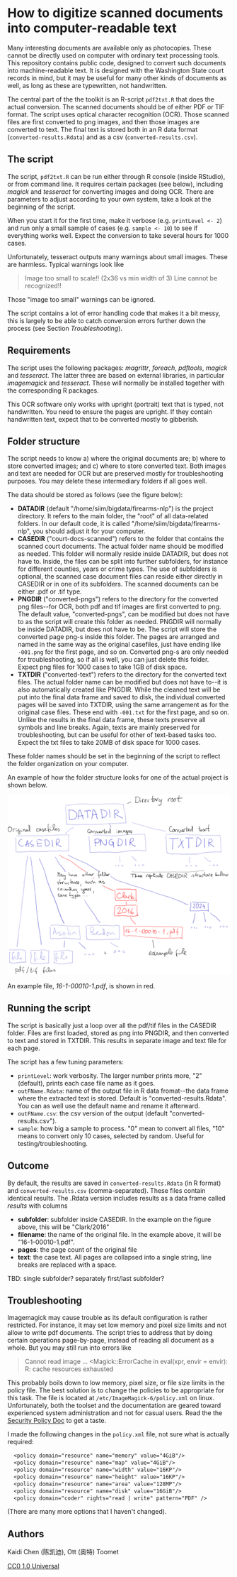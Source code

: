 # How to digitize scanned documents into computer-readable text

Many interesting documents are available only as photocopies.  These
cannot be directly used on computer with ordinary text processing
tools.  This repository contains public code, designed to convert such
documents into machine-readable text.  It is designed with the
Washington State court records in mind, but it may be useful for many
other kinds of documents as well, as long as these are typewritten,
not handwritten.

The central part of the the toolkit is an R-script `pdf2txt.R` that
does the actual conversion.  The scanned documents should be of either
PDF or TIF format.  The script uses optical character recognition
(OCR).  Those scanned files are first converted to png images, and
then those images are converted to text.  The final text is stored
both in an R data format (`converted-results.Rdata`) and as a csv
(`converted-results.csv`).


## The script

The script, `pdf2txt.R` can be run either through R console (inside
RStudio), or from command line.  It requires certain packages (see
below),
including _magick_ and _tesseract_ for converting images and doing
OCR.  There are parameters to adjust according to your own
system, take a look at the beginning of the script.

When you start it for the first time, make it verbose
(e.g. `printLevel <- 2`) and run only a small sample of cases
(e.g. `sample <- 10`) to see if everything works well.  Expect the
conversion to take several hours for 1000 cases.

Unfortunately, tesseract outputs many warnings about small
images.  These are harmless.
Typical warnings look like

> Image too small to scale!! (2x36 vs min width of 3)
> Line cannot be recognized!!

Those "image too small" warnings can be ignored.

The script contains a lot of error handling code that makes it a bit
messy, this is largely to be able to catch conversion errors further
down the process (see Section _Troubleshooting_).


## Requirements

The script uses the following packages: _magrittr_, _foreach_,
_pdftools_, _magick_ and _tesseract_.  The latter three are based
on external libraries, in particular _imagemagick_ and _tesseract_.
These will normally be installed together with the corresponding R
packages.

This OCR software only works with upright (portrait) text that is
typed, not handwritten.  You need to ensure the pages are upright.
If they contain handwritten text, expect that to be converted mostly
to gibberish.


## Folder structure

The script needs to know a) where the
original documents are; b) where to store converted images; and c) where
to store converted text.  Both images and text are needed for OCR but
are preserved mostly for troubleshooting purposes.  You may delete
these intermediary folders if all goes well.

The data should be stored as follows (see the figure below):

* **DATADIR** (default "/home/siim/bigdata/firearms-nlp")
  is the project directory.  It refers to the main
  folder, the "root" of all data-related
  folders.  In our default code, it is called
  "/home/siim/bigdata/firearms-nlp", you should adjust it for your
  computer. 
* **CASEDIR** ("court-docs-scanned") refers to the
  folder that contains the scanned court documents.  The actual folder
  name should be modified as needed.  This folder
  will normally reside inside DATADIR, but does not have to.  Inside,
  the files can be split into further subfolders, for instance
  for different counties, years or crime types.  The use
  of subfolders is
  optional, the scanned case document files can reside either directly
  in CASEDIR or in one of its subfolders.  The scanned documents
  can be either
  .pdf or .tif type.
* **PNGDIR** ("converted-pngs") refers to the
  directory for the converted png files--for OCR,
  both pdf and tif images are first converted to png.  The default
  value, "converted-pngs", can be modified but does not have to as the
  script will create this folder as needed.  PNGDIR will
  normally be inside DATADIR, but does not have to be.  The script
  will store the converted page png-s inside this folder.  The pages
  are arranged and named in the same way as the original casefiles,
  just have ending like `-001.png` for the first page, and so on.
  Converted
  png-s are only needed for troubleshooting, so if all is well, you
  can just delete this folder.  Expect png files for 1000 cases to
  take 1GB of disk space.
* **TXTDIR** ("converted-text") refers to the
  directory for the converted text files.  The actual folder name can
  be modified but does not have to--it is also
  automatically created like PNGDIR.   While the
  cleaned text will be put into the final
  data frame and saved to disk, the
  individual converted pages will be saved into TXTDIR, using the same
  arrangement as for the original case files.  These end with
  `-001.txt` for the first page, and so on.
  Unlike the results in the final
  data frame, these
  texts preserve all symbols and line breaks.
  Again, texts are mainly preserved for
  troubleshooting, but can be useful for other of text-based
  tasks too.  Expect the txt files to take 20MB of disk space 
  for 1000 cases.

These folder names should be set in the beginning of the script to
reflect the folder organization on your computer.

An example of how the folder structure looks for one of the actual
project is shown below.

![folder structure](folder-structure.png)

An example file, _16-1-00010-1.pdf_, is shown in red.



## Running the script

The script is basically just a loop over all the pdf/tif files in the
CASEDIR folder.  Files are first loaded, stored as png into PNGDIR,
and then converted to text and stored in TXTDIR.  This results in
separate image and text file for each page.

The script has a few tuning parameters:

* `printLevel`: work verbosity.  The larger number prints more, "2"
  (default), prints each case file name as it goes.
* `outFName.Rdata`: name of the output file in R data fromat--the
  data frame where the
  extracted text is stored.  Default is "converted-results.Rdata".  You
  can as well use the default name and rename it afterward.
* `outFName.csv`: the csv version of the output (default
  "converted-results.csv").
* `sample`: how big a sample to process.  "0" mean to convert all
  files, "10" means to convert only 10 cases, selected by
  random.  Useful for testing/troubleshooting.


## Outcome

By default, the results are saved in
`converted-results.Rdata` (in R format) and `converted-results.csv`
(comma-separated).  These files contain identical results.  The .Rdata
version includes results as a data frame
called _results_ with columns

* **subfolder**: subfolder inside CASEDIR.  In the example on the
  figure above, this
  will be "Clark/2016"
* **filename**: the name of the original file.  In the example above,
  it will be "16-1-00010-1.pdf".
* **pages**: the page count of the original file
* **text**: the case text.  All pages are collapsed into a single
  string, line breaks are replaced with a space.

TBD: single subfolder?  separately first/last subfolder?



## Troubleshooting

Imagemagick may cause trouble as its default
configuration is rather restricted.  For instance, it may set low
memory and pixel size limits and not allow to write pdf documents.
The script tries to address
that by doing certain operations page-by-page, instead of reading all
document as a whole.  But you may still run into errors like 

> Cannot read image ...
> <Magick::ErrorCache in eval(xpr, envir = envir): R: cache resources exhausted

This probably boils down to low memory, pixel size, or file size
limits in the policy file.  The best solution is to change the
policies to be appropriate for this task.  The file is located at
`/etc/ImageMagick-6/policy.xml` on linux.  Unfortunately, both the
toolset and the documentation are geared toward experienced system
administration and not for casual users.  Read the the
[Security Policy Doc](https://imagemagick.org/script/security-policy.php) 
to get a
taste. 

I made the following changes in the `policy.xml` file, not sure
what is actually required:
```
  <policy domain="resource" name="memory" value="4GiB"/>
  <policy domain="resource" name="map" value="4GiB"/>
  <policy domain="resource" name="width" value="16KP"/>
  <policy domain="resource" name="height" value="16KP"/>
  <policy domain="resource" name="area" value="128MP"/>
  <policy domain="resource" name="disk" value="16GiB"/>
  <policy domain="coder" rights="read | write" pattern="PDF" />
```
(There are many more options that I haven't changed).


## Authors

Kaidi Chen (陈凯迪), Ott (奥特) Toomet 

[CC0 1.0 Universal](https://creativecommons.org/publicdomain/zero/1.0/)
